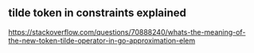## tilde token in constraints explained

https://stackoverflow.com/questions/70888240/whats-the-meaning-of-the-new-token-tilde-operator-in-go-approximation-elem

